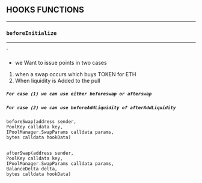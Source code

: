 ## HOOKS FUNCTIONS

-----
### `beforeInitialize`

------


`
- we Want to issue points in two cases
1. when a swap occurs which buys TOKEN for ETH
2. When liquidity is Added to the pull


##### `For case (1) we can use either beforeswap or afterswap`
##### `For case (2) we can use beforeAddLiquidity of afterAddLiquidity`

```
beforeSwap(address sender,
PoolKey calldata key,
IPoolManager.SwapParams calldata params,
bytes calldata hookData)


afterSwap(address sender,
PoolKey calldata key,
IPoolManager.SwapParams calldata params,
BalanceDelta delta,
bytes calldata hookData)
```


